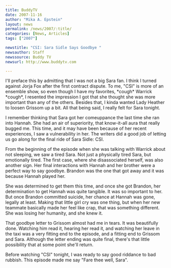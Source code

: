 ```yaml
---
title: BuddyTV 
date: 2007-11-16
author: "Mika A. Epstein"
layout: news
permalink: /news/2007/:title/
categories: [News, Articles]
tags: ["2007"]

newstitle: "CSI: Sara Sidle Says Goodbye "
newsauthor: Staff
newssource: Buddy TV 
newsurl: http://www.buddytv.com

---
```


I'll preface this by admitting that I was not a big Sara fan. I think I turned against Jorja Fox after the first contract dispute. To me, "CSI" is more of an ensemble show, so even though I have my favorites, \*cough\* Warrick \*cough\*, I resented the impression I got that she thought she was more important than any of the others. Besides that, I kinda wanted Lady Heather to loosen Grissom up a bit. All that being said, I really felt for Sara tonight.

I remember thinking that Sara got her comeuppance the last time she ran into Hannah. She had an air of superiority, that know-it-all aura that really bugged me. This time, and it may have been because of her recent experiences, I saw a vulnerability in her. The writers did a good job of letting us go along for the final ride of Sara Sidle: CSI.

From the beginning of the episode when she was talking with Warrick about not sleeping, we saw a tired Sara. Not just a physically tired Sara, but emotionally tired. The first case, where she disassociated herself, was also another sign. Her final interactions with Hannah and her brother were a perfect way to say goodbye. Brandon was the one that got away and it was because Hannah played her.

She was determined to get them this time, and once she got Brandon, her determination to get Hannah was quite tangible. It was so important to her. But once Brandon committed suicide, her chance at Hannah was gone, legally at least. Making that little girl cry was one thing, but when her new teammate basically made her feel like crap, that was something different. She was losing her humanity, and she knew it.

That goodbye letter to Grissom almost had me in tears. It was beautifully done. Watching him read it, hearing her read it, and watching her leave in the taxi was a very fitting end to the episode, and a fitting end to Grissom and Sara. Although the letter ending was quite final, there's that little possibility that at some point she'll return.

Before watching "CSI" tonight, I was ready to say good riddance to bad rubbish. This episode made me say "Fare thee well, Sara". 

